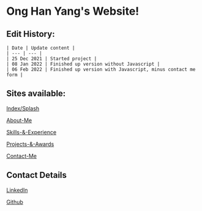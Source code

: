 # Ong Han Yang's Website!
## Edit History:
```
| Date | Update content |
| --- | --- |
| 25 Dec 2021 | Started project |
| 08 Jan 2022 | Finished up version without Javascript |
| 06 Feb 2022 | Finished up version with Javascript, minus contact me form |
```
## Sites available:
[Index/Splash](https://FestiveCat.github.io/)

[About-Me](https://FestiveCat.github.io/aboutMe.html)

[Skills-&-Experience](https://FestiveCat.github.io/skills.html)

[Projects-&-Awards](https://FestiveCat.github.io/projects.html)

[Contact-Me](https://FestiveCat.github.io/.contact.html)

## Contact Details
[LinkedIn](https://www.linkedin.com/in/onghanyang)

[Github](https://www.github.com/FestiveCat)